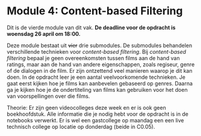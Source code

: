 # Module 4: Content-based Filtering

Dit is de vierde module van dit vak. **De deadline voor de opdracht is woensdag 26 april om 18:00.**

Deze module bestaat uit <s>vier</s> drie submodules. De submodules behandelen verschillende technieken voor *content-based filtering*. Bij *content-based filtering* bepaal je geen overeenkomsten tussen films aan de hand van ratings, maar aan de hand van andere eigenschappen, zoals regiseur, genre of de dialogen in de film. Er zijn ontzettend veel manieren waarop je dit kan doen. In de opdracht leer je een aantal veelvoorkomende technieken. Je gaat eerst kijken hoe je films kan aanbevelen gebaseerd op genres. Daarna ga je kijken hoe je de ondertiteling van films kan gebruiken voor het doen van voorspellingen over die films.

Theorie: Er zijn geen videocolleges deze week en er is ook geen boekhoofdstuk. Alle informatie die je nodig hebt voor de opdracht is in de notebooks verwerkt. Er is wel een gastcollege op maandag een een live technisch college op locatie op donderdag (beide in C0.05).
